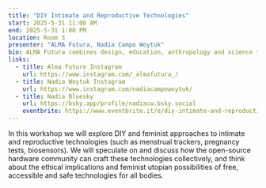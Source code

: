 ```yaml
---
title: "DIY Intimate and Reproductive Technologies"
start: 2025-5-31 11:00 AM
end: 2025-5-31 1:00 PM
location: Room 3
presenter: "ALMA Futura, Nadia Campo Woytuk"
bio: ALMA Futura combines design, education, anthropology and science to co-create tools for a radical cultural change in female intimate health, care and prevention. Nadia is a PhD researcher based in Stockholm, Sweden, working with feminist perspectives of intimate technologies. 
links:
  - title: Alma Future Instagram
    url: https://www.instagram.com/_almafutura_/
  - title: Nadia Woytuk Instagram
    url: https://www.instagram.com/nadiacampowoytuk/
  - title: Nadia Bluesky
    url: https://bsky.app/profile/nadiacw.bsky.social
    eventbrite: https://www.eventbrite.it/e/diy-intimate-and-reproductive-technologies-tickets-1258156462849?aff=oddtdtcreator
---
```


In this workshop we will explore DIY and feminist approaches to intimate and reproductive technologies (such as menstrual trackers, pregnancy tests, biosensors). We will speculate on and discuss how the open-source hardware community can craft these technologies collectively, and think about the ethical implications and feminist utopian possibilities of free, accessible and safe technologies for all bodies.
